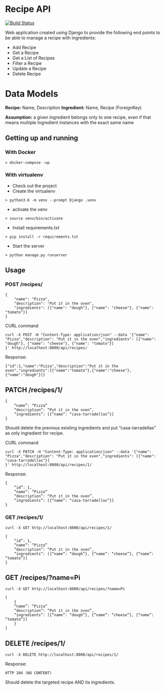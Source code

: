 # Recipe API

[![Build Status](https://travis-ci.org/eballo/exercise-recipe-api.svg?branch=master)](https://travis-ci.org/eballo/exercise-recipe-api)

Web application created using Django to provide the following end points to
be able to manage a recipe with ingredients:

- Add Recipe
- Get a Recipe
- Get a List of Recipes
- Filter a Recipe
- Update a Recipe 
- Delete Recipe

# Data Models

**Recipe:** Name, Description
**Ingredient:** Name, Recipe (ForeignKey)

**Assumption:** a given ingredient belongs only to one recipe, 
even if that means multiple Ingredient instances with the exact same name

## Getting up and running
### With Docker
```> docker-compose -up ```
### With virtualenv

- Check out the project
- Create the virtualenv

```> python3.6 -m venv --prompt Django .venv```
- activate the venv

```> source venv/bin/activate```
- Install requirements.txt

```> pip install -r requirements.txt```

- Start the server

```> python manage.py runserver ```

## Usage

### POST /recipes/
```
{
	"name": "Pizza",
	"description": "Put it in the oven",
	"ingredients": [{"name": "dough"}, {"name": "cheese"}, {"name": "tomato"}]
}
```
CURL command
```
curl -X POST -H "Content-Type: application/json" --data '{"name": "Pizza","description": "Put it in the oven","ingredients": [{"name": "dough"}, {"name": "cheese"}, {"name": "tomato"}]
}' http://localhost:8000/api/recipes/
```
Response:
```
{"id":1,"name":"Pizza","description":"Put it in the oven","ingredients":[{"name":"tomato"},{"name":"cheese"},{"name":"dough"}]}
```

## PATCH /recipes/1/
```
{
    “name”: “Pizza”
    “description”: “Put it in the oven”,
    “ingredients”: [{“name”: “casa-tarradellas”}]
}
```
Should delete the previous existing ingredients and put “casa-tarradellas” as only ingredient for recipe.

CURL command
```
curl -X PATCH -H "Content-Type: application/json" --data '{"name": "Pizza","description": "Put it in the oven","ingredients": [{"name": "casa-tarradellas"}]
}' http://localhost:8000/api/recipes/1/
```

Response:
```
{
	“id”: 1,
	“name”: “Pizza”
	“description”: “Put it in the oven”,
	“ingredients”: [{“name”: “casa-tarradellas”}]
}
```

### GET /recipes/1/ 
```
curl -X GET http://localhost:8000/api/recipes/1/
```
```
{
	“id”: 1,
	“name”: “Pizza”
	“description”: “Put it in the oven”,
	“ingredients”: [{“name”: “dough”}, {“name”: “cheese”}, {“name”: “tomato”}]
}
```
## GET /recipes/?name=Pi 
```
curl -X GET http://localhost:8000/api/recipes/?name=Pi
```

```
[
    {
	“name”: “Pizza”
	“description”: “Put it in the oven”,
	“ingredients”: [{“name”: “dough”}, {“name”: “cheese”}, {“name”: “tomato”}]
    }
]
```

## DELETE /recipes/1/

```
curl -X DELETE http://localhost:8000/api/recipes/1/ 
```

Response:
```
HTTP 204 (NO CONTENT)
```

Should delete the targeted recipe AND its ingredients.
